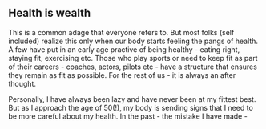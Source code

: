 ## Health is wealth

This is a common adage that everyone refers to. But most folks (self included) realize this only when our body starts feeling the pangs of health. A few have put in an early age practive of being healthy - eating right, staying fit, exercising etc. Those who play sports or need to keep fit as part of their careers - coaches, actors, pilots etc - have a structure that ensures they remain as fit as possible. For the rest of us - it is always an after thought.

Personally, I have always been lazy and have never been at my fittest best. But as I approach the age of 50(!), my body is sending signs that I need to be more careful about my health. In the past - the mistake I have made - 
<!--stackedit_data:
eyJoaXN0b3J5IjpbLTE1MzAxMzU4NDddfQ==
-->